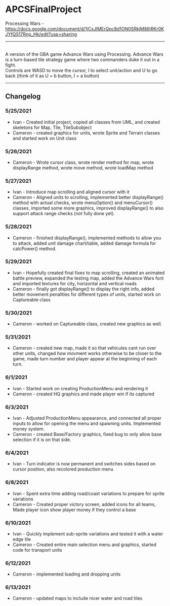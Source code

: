 # APCSFinalProject
Processing Wars - https://docs.google.com/document/d/1jCxJlMErQpc8d1ON0SRkjM86jRKr0KJYfQS17Rnp_Hk/edit?usp=sharing
<br><hr><br>
A version of the GBA game Advance Wars using Processing. Advance Wars is a turn-based tile strategy game where two commanders duke it out in a fight.
<br>
Controls are WASD to move the cursor, I to select unit/action and U to go back (think of it as U = b button, I = a button)
<br><hr>
## Changelog
### 5/25/2021
- Ivan - Created initial project, copied all classes from UML, and created skeletons for Map, Tile, TileSubobject
- Cameron - created graphics for units, wrote Sprite and Terrain classes and started work on Unit class 
### 5/26/2021
- Cameron - Wrote cursor class, wrote render method for map, wrote displayRange method, wrote move method, wrote loadMap method
### 5/27/2021
- Ivan - Introduce map scrolling and aligned cursor with it
- Cameron - Aligned units to scrolling, implemented better displayRange() method with actual checks, wrote menuOption() and menuCursor() classes, imported some more graphics, improved displayRange() to also support attack range checks (not fully done yet).
### 5/28/2021
- Cameron - finished displayRange(), implemented methods to allow you to attack, added unit damage chart/table, added damage formula for calcPower() method.
### 5/29/2021
- Ivan - Hopefully created final fixes to map scrolling, created an animated battle preview, expanded the testing map, added the Advance Wars font and imported textures for city, horizontal and vertical roads
- Cameron - finally got displayRange() to display the right info, added better movement penalities for different types of units, started work on Captureable class
### 5/30/2021
- Cameron - worked on Captureable class, created new graphics as well.
### 5/31/2021
- Cameron - created new map, made it so that vehicules cant run over other units, changed how movment works otherwise to be closer to the game, made turn number and player appear at the beginning of each turn.
### 6/1/2021
- Ivan - Started work on creating ProductionMenu and rendering it
- Cameron - created HQ graphics and made player win if its captured
### 6/3/2021
- Ivan - Adjusted ProductionMenu appearance, and connected all proper inputs to allow for opening the menu and spawning units. Implemented money system.
- Cameron - created Base/Factory graphics, fixed bug to only allow base selection if it is on that side.
### 6/4/2021
- Ivan - Turn indicator is now permanent and switches sides based on cursor position, also recolored production menu
### 6/8/2021
- Ivan - Spent extra time adding road/coast variations to prepare for sprite variations
- Cameron - Created proper victory screen, added icons for all teams, Made player icon show player money if they control a base
### 6/10/2021
- Ivan - Quickly implement sub-sprite variations and tested it with a water edge tile
- Cameron - Created entire main selection menu and graphics, started code for transport units
### 6/12/2021
- Cameron - implemented loading and dropping units 
### 6/13/2021
- Cameron - updated maps to include nicer water and road tiles

